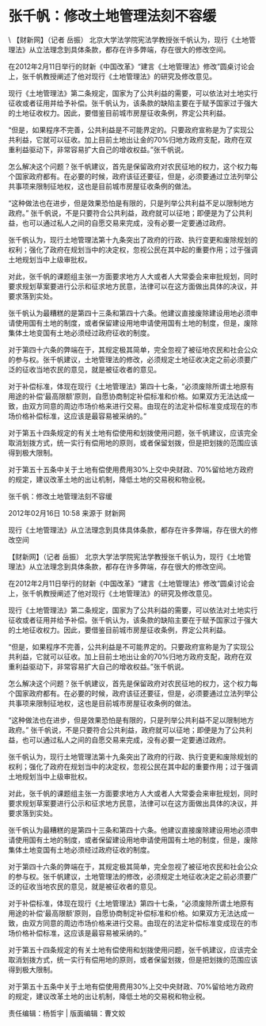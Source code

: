 # 张千帆：修改土地管理法刻不容缓  





\ 
【财新网】（记者 岳振） 北京大学法学院宪法学教授张千帆认为，现行《土地管理法》从立法理念到具体条款，都存在许多弊端，存在很大的修改空间。

在2012年2月11日举行的财新《中国改革》“建言《土地管理法》修改”圆桌讨论会上，张千帆教授阐述了他对现行《土地管理法》的研究及修改意见。

现行《土地管理法》第二条规定，国家为了公共利益的需要，可以依法对土地实行征收或者征用并给予补偿。张千帆认为，该条款的缺陷主要在于赋予国家过于强大的土地征收权力。因此，要借鉴目前城市房屋征收条例，界定公共利益。

“但是，如果程序不完善，公共利益是不可能界定的。只要政府宣称是为了实现公共利益，它就可以征收。加上目前土地出让金的70%归地方政府支配，政府在双重利益驱动下，非常容易扩大自己的增收权益。”张千帆说。

怎么解决这个问题？张千帆建议，首先是保留政府对农民征地的权力，这个权力每个国家政府都有。在必要的时候，政府该征还要征，但是，必须要通过立法列举公共事项来限制征地权，这也是目前城市房屋征收条例的做法。

“这种做法也在进步，但是效果恐怕是有限的，只是列举公共利益不足以限制地方政府。” 张千帆说，不是只要符合公共利益，政府就可以征地；即便是为了公共利益，也可以通过私人之间的自愿交易来完成，没有必要一定要通过政府。

张千帆认为，现行土地管理法第十九条突出了政府的行政、执行变更和废除规划的权利；强化了政府在规划当中的决定权，忽视公民在其中起的重要作用；过于强调土地规划当中上级审批权。

对此，张千帆的课题组主张一方面要求地方人大或者人大常委会来审批规划，同时要求规划草案要进行公示和征求地方民意，法律可以在这方面做出具体的决议，并要求落到实处。

张千帆认为最糟糕的是第四十三条和第四十六条。他建议直接废除建设用地必须申请使用国有土地的制度，或者保留建设用地申请使用国有土地的制度，但是，废除集体土地变国有土地必须经过政府征收的制度。

对于第四十六条的弊端在于，其规定极其简单，完全忽视了被征地农民和社会公众的参与权。张千帆建议，土地管理法的修改，必须规定土地征收决定之前必须要广泛的征收当地农民的意见，就是被征收者的意见。

对于补偿标准，体现在现行《土地管理法》第四十七条，“必须废除所谓土地原有用途的补偿‘最高限额’原则，自愿协商制定补偿标准和价格。如果双方无法达成一致，由双方同意的周边市场价格来进行交易。由现在的法定补偿标准变成现在的市场价格补偿标准，这应该是最容易被采纳的。”

对于第五十四条规定的有关土地有偿使用和划拨使用问题，张千帆建议，应该完全取消划拨方式，统一实行有偿用地的原则，或者保留划拨，但是把划拨的范围应该得到极大限制。

对于第五十五条中关于土地有偿使用费用30%上交中央财政、70%留给地方政府的规定，建议改革土地的出让机制，降低土地的交易税和物业税。


张千帆：修改土地管理法刻不容缓

2012年02月16日 10:58 来源于 财新网

现行《土地管理法》从立法理念到具体具体条款，都存在许多弊端，存在很大的修改空间

【财新网】（记者 岳振） 北京大学法学院宪法学教授张千帆认为，现行《土地管理法》从立法理念到具体条款，都存在许多弊端，存在很大的修改空间。

在2012年2月11日举行的财新《中国改革》“建言《土地管理法》修改”圆桌讨论会上，张千帆教授阐述了他对现行《土地管理法》的研究及修改意见。

现行《土地管理法》第二条规定，国家为了公共利益的需要，可以依法对土地实行征收或者征用并给予补偿。张千帆认为，该条款的缺陷主要在于赋予国家过于强大的土地征收权力。因此，要借鉴目前城市房屋征收条例，界定公共利益。

“但是，如果程序不完善，公共利益是不可能界定的。只要政府宣称是为了实现公共利益，它就可以征收。加上目前土地出让金的70%归地方政府支配，政府在双重利益驱动下，非常容易扩大自己的增收权益。”张千帆说。

怎么解决这个问题？张千帆建议，首先是保留政府对农民征地的权力，这个权力每个国家政府都有。在必要的时候，政府该征还要征，但是，必须要通过立法列举公共事项来限制征地权，这也是目前城市房屋征收条例的做法。

“这种做法也在进步，但是效果恐怕是有限的，只是列举公共利益不足以限制地方政府。” 张千帆说，不是只要符合公共利益，政府就可以征地；即便是为了公共利益，也可以通过私人之间的自愿交易来完成，没有必要一定要通过政府。

张千帆认为，现行土地管理法第十九条突出了政府的行政、执行变更和废除规划的权利；强化了政府在规划当中的决定权，忽视公民在其中起的重要作用；过于强调土地规划当中上级审批权。

对此，张千帆的课题组主张一方面要求地方人大或者人大常委会来审批规划，同时要求规划草案要进行公示和征求地方民意，法律可以在这方面做出具体的决议，并要求落到实处。

张千帆认为最糟糕的是第四十三条和第四十六条。他建议直接废除建设用地必须申请使用国有土地的制度，或者保留建设用地申请使用国有土地的制度，但是，废除集体土地变国有土地必须经过政府征收的制度。

对于第四十六条的弊端在于，其规定极其简单，完全忽视了被征地农民和社会公众的参与权。张千帆建议，土地管理法的修改，必须规定土地征收决定之前必须要广泛的征收当地农民的意见，就是被征收者的意见。

对于补偿标准，体现在现行《土地管理法》第四十七条，“必须废除所谓土地原有用途的补偿‘最高限额’原则，自愿协商制定补偿标准和价格。如果双方无法达成一致，由双方同意的周边市场价格来进行交易。由现在的法定补偿标准变成现在的市场价格补偿标准，这应该是最容易被采纳的。”

对于第五十四条规定的有关土地有偿使用和划拨使用问题，张千帆建议，应该完全取消划拨方式，统一实行有偿用地的原则，或者保留划拨，但是把划拨的范围应该得到极大限制。

对于第五十五条中关于土地有偿使用费用30%上交中央财政、70%留给地方政府的规定，建议改革土地的出让机制，降低土地的交易税和物业税。



责任编辑：杨哲宇 | 版面编辑：曹文姣